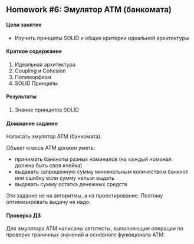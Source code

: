 ## Homework #6: Эмулятор АТМ (банкомата)

#### Цели занятия
- Изучить принципы SOLID и общие критерии идеальной архитектуры

#### Краткое содержание
1. Идеальная архитектура
1. Coupling и Cohesion
1. Полиморфизм
1. SOLID Принципы

#### Результаты
1. Знание принципов SOLID

#### Домашнее задание
Написать эмулятор АТМ (банкомата).

Объект класса АТМ должен уметь:
- принимать банкноты разных номиналов (на каждый номинал должна быть своя ячейка)
- выдавать запрошенную сумму минимальным количеством банкнот или ошибку если сумму нельзя выдать
- выдавать сумму остатка денежных средств

Это задание не на алгоритмы, а на проектирование. Поэтому оптимизировать выдачу не надо.

#### Проверка ДЗ
Для эмулятора ATM написаны автотесты, выполняющие операции по проверке граничных значений и основного функицонала ATM.